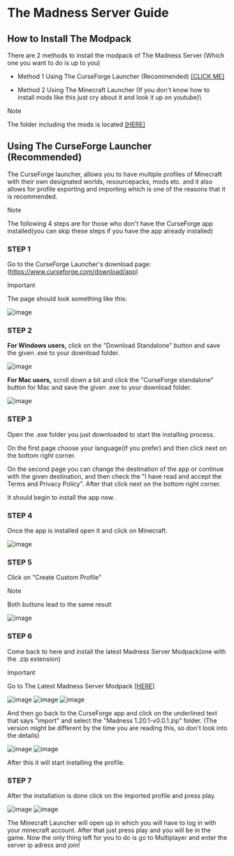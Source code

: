 # The Madness Server Guide
## How to Install The Modpack
There are 2 methods to install the modpack of The Madness Server (Which one you want to do is up to you)

* Method 1 Using The CurseForge Launcher (Recommended) [[CLICK ME]](https://github.com/CoreOptd/Madness-Server-Guide/blob/main/README.md#using-the-curseforge-launcher-recommended)

* Method 2 Using The Minecraft Launcher (If you don't know how to install mods like this just cry about it and look it up on youtube)\
> [!NOTE]
> The folder including the mods is located [[HERE]](https://github.com/CoreOptd/Madness-Server-Guide/tree/main/mods)

## Using The CurseForge Launcher (Recommended)
The CurseForge launcher, allows you to have multiple profiles of Minecraft with their own designated worlds, resourcepacks, mods etc. and it also allows for profile exporting and importing which is one of the reasons that it is recommended.

> [!NOTE]
> The following 4 steps are for those who don't have the CurseForge app installed(you can skip these steps if you have the app already installed)

### STEP 1
Go to the CurseForge Launcher's download page: (https://www.curseforge.com/download/app)

> [!IMPORTANT]
> The page should look something like this:

![image](https://github.com/CoreOptd/Madness-Server-Guide/assets/95182007/4ca4e790-916a-43ce-8270-301a6905dc52)

### STEP 2
**For Windows users,** click on the "Download Standalone" button and save the given .exe to your download folder.

![image](https://github.com/CoreOptd/Madness-Server-Guide/assets/95182007/d59d7618-6463-4d6a-a28b-a726ad0308e8)

**For Mac users,** scroll down a bit and click the "CurseForge standalone" button for Mac and save the given .exe to your download folder.

![image](https://github.com/CoreOptd/Madness-Server-Guide/assets/95182007/b2e09966-7b02-4857-8edc-72131fc9147f)

### STEP 3
Open the .exe folder you just downloaded to start the installing process.

On the first page choose your language(if you prefer) and then click next on the bottom right corner.

On the second page you can change the destination of the app or continue with the given destination, and then check the "I have read and accept the Terms and Privacy Policy". After that click next on the bottom right corner.

It should begin to install the app now.

### STEP 4
Once the app is installed open it and click on Minecraft.

![image](https://github.com/CoreOptd/Madness-Server-Guide/assets/95182007/8b5f1aca-0485-48b0-86f9-2ed7684051f5)

### STEP 5
Click on "Create Custom Profile"
> [!NOTE]
> Both buttons lead to the same result

![image](https://github.com/CoreOptd/Madness-Server-Guide/assets/95182007/67da6de2-ace2-4bfe-aa89-bba96df2f931)

### STEP 6
Come back to here and install the latest Madness Server Modpack(one with the .zip extension)

> [!IMPORTANT]
> Go to The Latest Madness Server Modpack [[HERE]](https://github.com/CoreOptd/Madness-Server-Guide/blob/main/(Latest)Madness%20Server%20Modpack/Madness%201.20.1-v0.0.2.zip)

![image](https://github.com/CoreOptd/Madness-Server-Guide/assets/95182007/258b4d35-1d10-4962-b945-7bcd0047ebe7)
![image](https://github.com/CoreOptd/Madness-Server-Guide/assets/95182007/4eb03982-0ce7-40c0-b3e9-49c799478d94)
![image](https://github.com/CoreOptd/Madness-Server-Guide/assets/95182007/3ac7a1c9-0e56-4fce-b22c-c5a29426ebf5)

And then go back to the CurseForge app and click on the underlined text that says "import" and select the "Madness 1.20.1-v0.0.1.zip" folder. (The version might be different by the time you are reading this, so don't look into the details)

![image](https://github.com/CoreOptd/Madness-Server-Guide/assets/95182007/da3eb7e5-15b7-4927-aa0d-c175c1d82694)
![image](https://github.com/CoreOptd/Madness-Server-Guide/assets/95182007/c0571192-75dc-4628-badb-1c155494ab85)

After this it will start installing the profile.

### STEP 7
After the installation is done click on the imported profile and press play.

![image](https://github.com/CoreOptd/Madness-Server-Guide/assets/95182007/ec654481-273b-46fd-a176-8e4fa304dcb3)
![image](https://github.com/CoreOptd/Madness-Server-Guide/assets/95182007/8bf05638-66d5-49d5-8713-24ea1907c913)

The Minecraft Launcher will open up in which you will have to log in with your minecraft account.
After that just press play and you will be in the game.
Now the only thing left for you to do is go to Multiplayer and enter the server ip adress and join!













